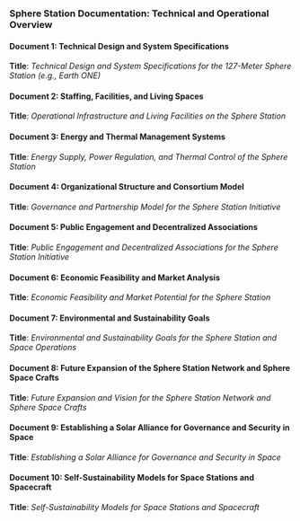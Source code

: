 
### **Sphere Station Documentation: Technical and Operational Overview**

#### **Document 1: Technical Design and System Specifications**

**Title**: *Technical Design and System Specifications for the 127-Meter Sphere Station (e.g., Earth ONE)*

#### **Document 2: Staffing, Facilities, and Living Spaces**

**Title**: *Operational Infrastructure and Living Facilities on the Sphere Station*

#### **Document 3: Energy and Thermal Management Systems**

**Title**: *Energy Supply, Power Regulation, and Thermal Control of the Sphere Station*

#### **Document 4: Organizational Structure and Consortium Model**

**Title**: *Governance and Partnership Model for the Sphere Station Initiative*

#### **Document 5: Public Engagement and Decentralized Associations**

**Title**: *Public Engagement and Decentralized Associations for the Sphere Station Initiative*

#### **Document 6: Economic Feasibility and Market Analysis**

**Title**: *Economic Feasibility and Market Potential for the Sphere Station*

#### **Document 7: Environmental and Sustainability Goals**

**Title**: *Environmental and Sustainability Goals for the Sphere Station and Space Operations*

#### **Document 8: Future Expansion of the Sphere Station Network and Sphere Space Crafts**

**Title**: *Future Expansion and Vision for the Sphere Station Network and Sphere Space Crafts*

#### **Document 9: Establishing a Solar Alliance for Governance and Security in Space**

**Title**: *Establishing a Solar Alliance for Governance and Security in Space*

#### **Document 10: Self-Sustainability Models for Space Stations and Spacecraft**

**Title**: *Self-Sustainability Models for Space Stations and Spacecraft*
